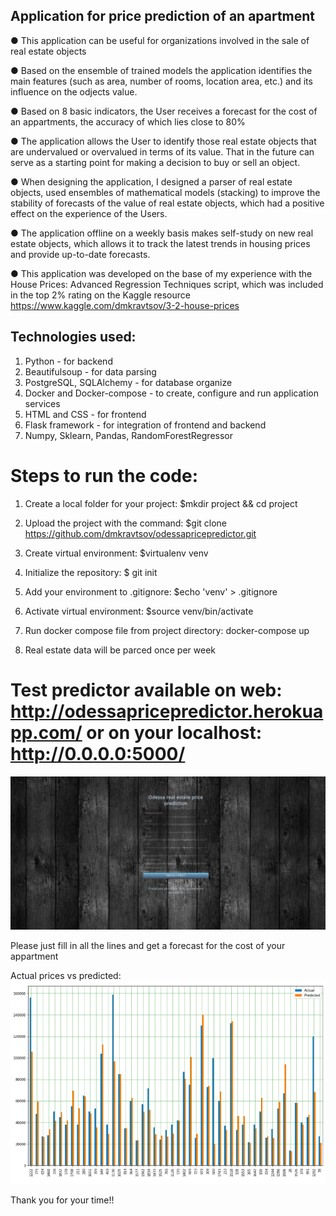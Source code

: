 ## Application for price prediction of an apartment

● This application can be useful for organizations involved in the sale of real estate objects

● Based on the ensemble of trained models the application identifies the main features (such as area, number of rooms, location area, etc.) and its influence on the odjects value.

● Based on 8 basic indicators, the User receives a forecast for the cost of an appartments, the accuracy of which lies close to 80%

● The application allows the User to identify those real estate objects that are undervalued or overvalued in terms of its value. That in the future can serve as a starting point for making a decision to buy or sell an object.

● When designing the application, I designed a parser of real estate objects, used ensembles of mathematical models (stacking) to improve the stability of forecasts of the value of real estate objects, which had a positive effect on the experience of the Users.

● The application offline on a weekly basis makes self-study on new real estate objects, which allows it to track the latest trends in housing prices and provide up-to-date forecasts.

● This application was developed on the base of my experience with the House Prices: Advanced Regression Techniques script, which was included in the top 2% rating on the Kaggle resource https://www.kaggle.com/dmkravtsov/3-2-house-prices 

## Technologies used:

1. Python -  for backend
2. Beautifulsoup - for data parsing
3. PostgreSQL, SQLAlchemy - for database organize
4. Docker and Docker-compose - to create, configure and run application services
5. HTML and CSS - for frontend
6. Flask framework -  for integration of frontend and backend
7. Numpy, Sklearn, Pandas, RandomForestRegressor

# Steps to run the code:

1. Create a local folder for your project: $mkdir project && cd project

2. Upload the project with the command: $git clone https://github.com/dmkravtsov/odessapricepredictor.git

3. Create virtual environment:  $virtualenv venv

4. Initialize the repository: $ git init

5. Add your environment to .gitignore:  $echo 'venv' > .gitignore

6. Activate virtual environment: $source venv/bin/activate

7. Run docker compose file from project directory: docker-compose up

8. Real estate data will be parced once per week

# Test predictor available on web: http://odessapricepredictor.herokuapp.com/  or on your localhost: http://0.0.0.0:5000/

![Alt text](api/static/css/predictor.jpg?raw=true) 

Please just fill in all the lines and get a forecast for the cost of your appartment

Actual prices vs predicted:
![Alt text](api/static/css/diagram.png?raw=true) 

Thank you for your time!!